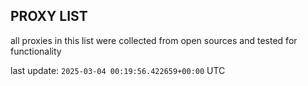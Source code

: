 ## PROXY LIST

all proxies in this list were collected from open sources and tested for functionality

last update: `2025-03-04 00:19:56.422659+00:00` UTC